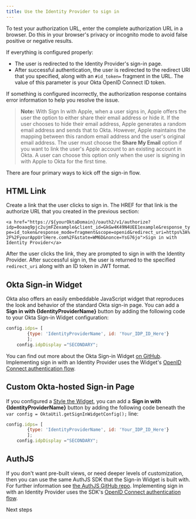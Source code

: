```yaml
---
title: Use the Identity Provider to sign in
---
```

To test your authorization URL, enter the complete authorization URL in a browser. Do this in your browser's privacy or incognito mode to avoid false positive or negative results.

If everything is configured properly:

* The user is redirected to the Identity Provider's sign-in page.
* After successful authentication, the user is redirected to the redirect URI that you specified, along with an `#id_token=` fragment in the URL. The value of this parameter is your Okta OpenID Connect ID token. 

If something is configured incorrectly, the authorization response contains error information to help you resolve the issue.

> **Note:** With Sign In with Apple, when a user signs in, Apple offers the user the option to either share their email address or hide it. If the user chooses to hide their email address, Apple generates a random email address and sends that to Okta. However, Apple maintains the mapping between this random email address and the user's original email address. The user must choose the **Share My Email** option if you want to link the user's Apple account to an existing account in Okta. A user can choose this option only when the user is signing in with Apple to Okta for the first time.

There are four primary ways to kick off the sign-in flow.

## HTML Link

Create a link that the user clicks to sign in. The HREF for that link is the authorize URL that you created in the <GuideLink link="../create-authz-url">previous section</GuideLink>:

`<a href="https://${yourOktaDomain}/oauth2/v1/authorize?idp=0oaaq9pjc2ujmFZexample&client_id=GkGw4K49N4UEE1example&response_type=id_token&response_mode=fragment&scope=openid&redirect_uri=https%3A%2F%2FyourAppUrlHere.com%2F&state=WM6D&nonce=YsG76jo">Sign in with Identity Provider</a>`

After the user clicks the link, they are prompted to sign in with the Identity Provider. After successful sign in, the user is returned to the specified `redirect_uri` along with an ID token in JWT format.

## Okta Sign-in Widget

Okta also offers an easily embeddable JavaScript widget that reproduces the look and behavior of the standard Okta sign-in page. You can add a **Sign in with {IdentityProviderName}** button by adding the following code to your Okta Sign-in Widget configuration:

```js
config.idps= [
        {type: 'IdentityProviderName', id: 'Your_IDP_ID_Here'}
        ];
	config.idpDisplay ="SECONDARY";
```

You can find out more about the Okta Sign-in Widget [on GitHub](https://github.com/okta/okta-signin-widget#okta-sign-in-widget). Implementing sign in with an Identity Provider uses the Widget's [OpenID Connect authentication flow](https://github.com/okta/okta-signin-widget#openid-connect).

## Custom Okta-hosted Sign-in Page

If you configured a [Style the Widget](/docs/guides/style-the-widget/style-okta-hosted/), you can add a **Sign in with {IdentityProviderName}** button by adding the following code beneath the `var config = OktaUtil.getSignInWidgetConfig();` line:

```js
config.idps= [
        {type: 'IdentityProviderName', id: 'Your_IDP_ID_Here'}
        ]; 
	config.idpDisplay ="SECONDARY";
```

## AuthJS

If you don't want pre-built views, or need deeper levels of customization, then you can use the same AuthJS SDK that the Sign-in Widget is built with. For further information see [the AuthJS GitHub repo](https://github.com/okta/okta-auth-js#install). Implementing sign in with an Identity Provider uses the SDK's [OpenID Connect authentication flow](https://github.com/okta/okta-auth-js#openid-connect-options).

<NextSectionLink>Next steps</NextSectionLink>

